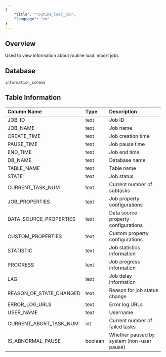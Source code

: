 ```yaml
---
{
    "title": "routine_load_job",
    "language": "en"
}
---
```


<!--
Licensed to the Apache Software Foundation (ASF) under one
or more contributor license agreements.  See the NOTICE file
distributed with this work for additional information
regarding copyright ownership.  The ASF licenses this file
to you under the Apache License, Version 2.0 (the
"License"); you may not use this file except in compliance
with the License.  You may obtain a copy of the License at

  http://www.apache.org/licenses/LICENSE-2.0

Unless required by applicable law or agreed to in writing,
software distributed under the License is distributed on an
"AS IS" BASIS, WITHOUT WARRANTIES OR CONDITIONS OF ANY
KIND, either express or implied.  See the License for the
specific language governing permissions and limitations
under the License.
-->

## Overview

Used to view information about routine load import jobs

## Database

`information_schema`

## Table Information

| Column Name            | Type      | Description                                |
| :-------------------- | :-------- | :----------------------------------------- |
| JOB_ID                | text      | Job ID                                     |
| JOB_NAME              | text      | Job name                                   |
| CREATE_TIME           | text      | Job creation time                          |
| PAUSE_TIME            | text      | Job pause time                             |
| END_TIME              | text      | Job end time                               |
| DB_NAME               | text      | Database name                              |
| TABLE_NAME            | text      | Table name                                 |
| STATE                 | text      | Job status                                 |
| CURRENT_TASK_NUM      | text      | Current number of subtasks                 |
| JOB_PROPERTIES        | text      | Job property configurations                |
| DATA_SOURCE_PROPERTIES| text      | Data source property configurations        |
| CUSTOM_PROPERTIES     | text      | Custom property configurations             |
| STATISTIC            | text      | Job statistics information                 |
| PROGRESS             | text      | Job progress information                   |
| LAG                  | text      | Job delay information                      |
| REASON_OF_STATE_CHANGED| text     | Reason for job status change              |
| ERROR_LOG_URLS       | text      | Error log URLs                            |
| USER_NAME            | text      | Username                                   |
| CURRENT_ABORT_TASK_NUM| int       | Current number of failed tasks             |
| IS_ABNORMAL_PAUSE    | boolean   | Whether paused by system (non-user pause)  | 